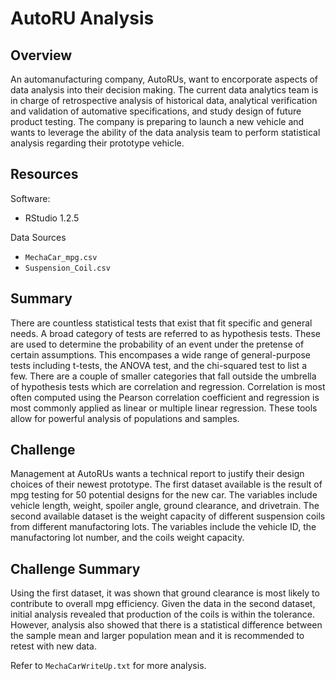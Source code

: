 # AutoRU Analysis

## Overview
An automanufacturing company, AutoRUs, want to encorporate aspects of data analysis into their decision making. The current data analytics team is in charge of retrospective analysis of historical data, analytical verification and validation of automative specifications, and study design of future product testing. The company is preparing to launch a new vehicle and wants to leverage the ability of the data analysis team to perform statistical analysis regarding their prototype vehicle. 

## Resources
Software:
- RStudio 1.2.5

Data Sources
- `MechaCar_mpg.csv`
- `Suspension_Coil.csv`

## Summary
There are countless statistical tests that exist that fit specific and general needs. A broad category of tests are referred to as hypothesis tests. These are used to determine the probability of an event under the pretense of certain assumptions. This encompases a wide range of general-purpose tests including t-tests, the ANOVA test, and the chi-squared test to list a few. There are a couple of smaller categories that fall outside the umbrella of hypothesis tests which are correlation and regression. Correlation is most often computed using the Pearson correlation coefficient and regression is most commonly applied as linear or multiple linear regression. These tools allow for powerful analysis of populations and samples.

## Challenge
Management at AutoRUs wants a technical report to justify their design choices of their newest prototype. The first dataset available is the result of mpg testing for 50 potential designs for the new car. The variables include vehicle length, weight, spoiler angle, ground clearance, and drivetrain. The second available dataset is the weight capacity of different suspension coils from different manufactoring lots. The variables include the vehicle ID, the manufactoring lot number, and the coils weight capacity. 


## Challenge Summary
Using the first dataset, it was shown that ground clearance is most likely to contribute to overall mpg efficiency. Given the data in the second dataset, initial analysis revealed that production of the coils is within the tolerance. However, analysis also showed that there is a statistical difference between the sample mean and larger population mean and it is recommended to retest with new data.

Refer to `MechaCarWriteUp.txt` for more analysis.